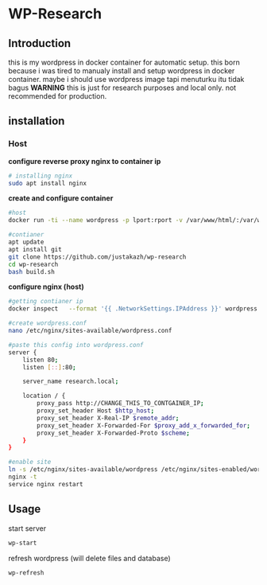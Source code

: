 #  WP-Research
## Introduction
this is my wordpress in docker container for automatic setup. this born because i was tired to manualy install and setup wordpress in docker container. maybe i should use wordpress image tapi menuturku itu tidak bagus
**WARNING** this is just for research purposes and local only. not recommended for production.
## installation 

### Host 
**configure reverse proxy nginx to container ip** 
```bash
# installing nginx
sudo apt install nginx
```

**create and configure container**
```bash
#host
docker run -ti --name wordpress -p lport:rport -v /var/www/html/:/var/www/html/wordpress ubuntu /bin/bash

#contianer
apt update
apt install git
git clone https://github.com/justakazh/wp-research
cd wp-research
bash build.sh
```

**configure nginx (host)**
```bash
#getting contianer ip
docker inspect   --format '{{ .NetworkSettings.IPAddress }}' wordpress

#create wordpress.conf
nano /etc/nginx/sites-available/wordpress.conf

#paste this config into wordpress.conf
server {
    listen 80;
    listen [::]:80;

    server_name research.local;

    location / {
        proxy_pass http://CHANGE_THIS_TO_CONTGAINER_IP; 
        proxy_set_header Host $http_host;
        proxy_set_header X-Real-IP $remote_addr;
        proxy_set_header X-Forwarded-For $proxy_add_x_forwarded_for;
        proxy_set_header X-Forwarded-Proto $scheme;
    }
}

#enable site
ln -s /etc/nginx/sites-available/wordpress /etc/nginx/sites-enabled/wordpress
nginx -t
service nginx restart
```

## Usage 
start server
```bash
wp-start
```

refresh wordpress (will delete files and database)
```bash
wp-refresh
```
